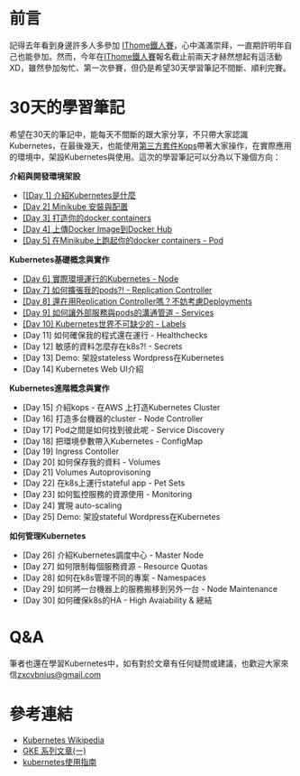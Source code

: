 # 前言
記得去年看到身邊許多人多參加 [IThome鐵人賽](https://ithelp.ithome.com.tw/ironman)，心中滿滿崇拜，一直期許明年自己也能參加。然而，今年在[IThome鐵人賽](https://ithelp.ithome.com.tw/ironman)報名截止前兩天才赫然想起有這活動XD，雖然參加匆忙、第一次參賽，但仍是希望30天學習筆記不間斷、順利完賽。


# 30天的學習筆記
希望在30天的筆記中，能每天不間斷的跟大家分享，不只帶大家認識Kubernetes，在最後幾天，也能使用[第三方套件Kops](https://github.com/kubernetes/kops)帶著大家操作，在實際應用的環境中，架設Kubernetes與使用。這次的學習筆記可以分為以下幾個方向：

**介紹與開發環境架設**

 - [[[Day 1] 介紹Kubernetes是什麼](https://github.com/zxcvbnius/k8s-30-day-sharing/tree/master/Day01)
 - [[Day 2] Minikube 安裝與配置](https://github.com/zxcvbnius/k8s-30-day-sharing/tree/master/Day02)
 - [[Day 3] 打造你的docker containers](https://github.com/zxcvbnius/k8s-30-day-sharing/tree/master/Day03)
 - [[Day 4] 上傳Docker Image到Docker Hub](https://github.com/zxcvbnius/k8s-30-day-sharing/tree/master/Day04)
 - [[Day 5] 在Minikube上跑起你的docker containers - Pod](https://github.com/zxcvbnius/k8s-30-day-sharing/tree/master/Day05)

**Kubernetes基礎概念與實作**

 - [[Day 6] 實際環境運行的Kubernetes - Node](https://github.com/zxcvbnius/k8s-30-day-sharing/tree/master/Day06)
 - [[Day 7] 如何擴張我的pods?! - Replication Controller](https://github.com/zxcvbnius/k8s-30-day-sharing/tree/master/Day07)
 - [[Day 8] 還在用Replication Controller嗎？不妨考慮Deployments](https://github.com/zxcvbnius/k8s-30-day-sharing/tree/master/Day08)
 - [[Day 9] 如何讓外部服務與pods的溝通管道 - Services](https://github.com/zxcvbnius/k8s-30-day-sharing/tree/master/Day09)
 - [[Day 10] Kubernetes世界不可缺少的 - Labels](https://github.com/zxcvbnius/k8s-30-day-sharing/tree/master/Day10)
 - [Day 11] 如何確保我的程式還在運行 - Healthchecks
 - [Day 12] 敏感的資料怎麼存在k8s?! - Secrets
 - [Day 13] Demo: 架設stateless Wordpress在Kubernetes
 - [Day 14] Kubernetes Web UI介紹

**Kubernetes進階概念與實作**

 - [Day 15] 介紹kops - 在AWS 上打造Kubernetes Cluster
 - [Day 16] 打造多台機器的cluster - Node Controller
 - [Day 17] Pod之間是如何找到彼此呢 - Service Discovery
 - [Day 18] 把環境參數帶入Kubernetes - ConfigMap
 - [Day 19] Ingress Contoller
 - [Day 20] 如何保存我的資料 - Volumes
 - [Day 21] Volumes Autoprovisoning
 - [Day 22] 在k8s上運行stateful app - Pet Sets
 - [Day 23] 如何監控服務的資源使用 - Monitoring
 - [Day 24] 實現 auto-scaling
 - [Day 25] Demo: 架設stateful Wordpress在Kubernetes


**如何管理Kubernetes**

 - [Day 26] 介紹Kubernetes調度中心 - Master Node
 - [Day 27] 如何限制每個服務資源 - Resource Quotas
 - [Day 28] 如何在k8s管理不同的專案 - Namespaces
 - [Day 29] 如何將一台機器上的服務搬移到另外一台 - Node Maintenance
 - [Day 30] 如何確保k8s的HA - High Avaiability & 總結


# Q&A
筆者也還在學習Kubernetes中，如有對於文章有任何疑問或建議，也歡迎大家來信<zxcvbnius@gmail.com>


# 參考連結
 - [Kubernetes Wikipedia](https://zh.wikipedia.org/wiki/Kubernetes)
 - [GKE 系列文章(一)](https://blog.gcp.expert/kubernetes-gke-introduction/)
 - [kubernetes使用指南](http://www.books.com.tw/products/0010724009)
